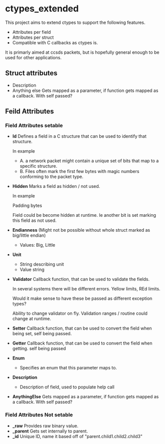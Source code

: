 # ctypes_extended
This project aims to extend ctypes to support the following features.

- Attributes per field
- Attributes per struct
- Compatible with C callbacks as ctypes is.

It is primarly aimed at ccsds packets, but is hopefully general enough to be used for other applications.

## Struct attributes
- Description
- Anything else
  Gets mapped as a parameter, if function gets mapped as a callback. With self passed?

## Feild Attributes
### Field Attributes setable
- **Id**
  Defines a field in a C structure that can be used to identify that structure.
  
  In example 

  - A. a network packet might contain a unique set of bits that map to a specific structure.
  - B. Files often mark the first few bytes with magic numbers conforming to the packet type.
- **Hidden**
  Marks a field as hidden / not used.

  In example

    Padding bytes

  Field could be become hidden at runtime. Ie another bit is set marking this field as not used.

- **Endianness** (Might not be possible without whole struct marked as big/little endian)
  - Values: Big, Little
- **Unit**
  - String describing unit
  - Value string
- **Validator**
  Callback function, that can be used to validate the fields.

  In several systems there will be different errors.  Yellow limits, REd limits.  

  Would it make sense to have these be passed as different exception types?

  Ability to change validator on fly.  Validation ranges / routine could change at runtime.

- **Setter**
  Callback function, that can be used to convert the field when being set, self being passed.

- **Getter**
  Callback function, that can be used to convert the field when getting. self being passed

- **Enum**
  - Specifies an enum that this parameter maps to.

- **Description**
  - Description of field, used to populate help call

- **AnythingElse**
  Gets mapped as a parameter, if function gets mapped as a callback. With self passed?

### Field Attributes Not setable 
- **_raw**
  Provides raw binary value.
- **_parent**
  Gets set internally to parent.
- **_id**
  Unique ID, name it based off of "parent.child1.child2.child3"

